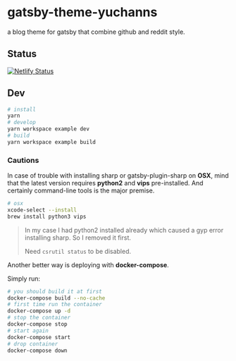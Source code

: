 # gatsby-theme-yuchanns
a blog theme for gatsby that combine github and reddit style.

## Status
[![Netlify Status](https://api.netlify.com/api/v1/badges/17a3fcac-b5da-4f2c-afac-15c144d28243/deploy-status)](https://app.netlify.com/sites/gatsby-theme-yuchanns/deploys)

## Dev
```sh
# install
yarn
# develop
yarn workspace example dev
# build
yarn workspace example build
```
### Cautions
In case of trouble with installing sharp or gatsby-plugin-sharp on **OSX**, mind that the latest version requires **python2** and **vips** pre-installed. And certainly command-line tools is the major premise.
```sh
# osx
xcode-select --install
brew install python3 vips
```
> In my case I had python2 installed already which caused a gyp error installing sharp. So I removed it first.
>
> Need `csrutil status` to be disabled.

Another better way is deploying with **docker-compose**.

Simply run:
```sh
# you should build it at first
docker-compose build --no-cache
# first time run the container
docker-compose up -d
# stop the container
docker-compose stop
# start again
docker-compose start
# drop container
docker-compose down
```

